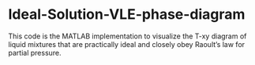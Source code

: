 # Ideal-Solution-VLE-phase-diagram
This code is the MATLAB implementation to visualize the T-xy diagram of liquid mixtures that are practically ideal and closely obey Raoult’s law for partial pressure.
